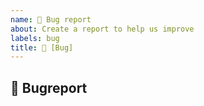 ```yaml
---
name: 🐛 Bug report
about: Create a report to help us improve
labels: bug
title: 🐛 [Bug] 
---
```


## 🐛 Bugreport
<!-- Describe your issue in detail. Include screenshots if needed. Give us as much information as possible. Use a clear and concise description of what the bug is.--
